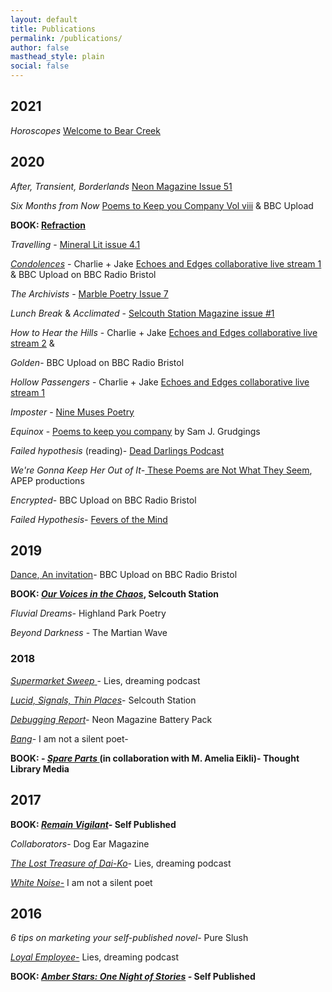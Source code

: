 ```yaml
---
layout: default
title: Publications
permalink: /publications/
author: false
masthead_style: plain
social: false
---
```

## 2021

*Horoscopes* [Welcome to Bear Creek](https://www.welcometobearcreek.com/horoscopes)

## 2020
*After, Transient, Borderlands* [Neon Magazine Issue 51](https://www.neonmagazine.co.uk/neon-literary-magazine-issue-51/)

*Six Months from Now* [Poems to Keep you Company Vol viii](https://www.samjgrudgings.co.uk/poems-to-keep-you-company) & BBC Upload

**BOOK: [Refraction](https://davidralphlewis.bigcartel.com/product/refraction)**

*Travelling* - [Mineral Lit issue 4.1](https://www.minerallitmag.com/travelling.html#/)

<em>[Condolences](/condolences/)</em> - Charlie + Jake [Echoes and Edges collaborative live stream 1](https://www.youtube.com/watch?v=evxJzU0lsBA&t=10s) & BBC Upload on BBC Radio Bristol

*The Archivists* - [Marble Poetry Issue 7](http://marblepoetry.com/product/issue-7/)

*Lunch Break* & *Acclimated* - [Selcouth Station Magazine issue #1](https://www.selcouthstation.com/product-page/selcouth-magazine-1)

*How to Hear the Hills* - Charlie + Jake [Echoes and Edges collaborative live stream 2](https://youtu.be/mgjd5tHJhDE) &

<em>Golden</em>- BBC Upload on BBC Radio Bristol

*Hollow Passengers* - Charlie + Jake [Echoes and Edges collaborative live stream 1](https://youtu.be/vyHRtbjwlFY)

*Imposter* - [Nine Muses Poetry](https://ninemusespoetry.com/2020/05/14/one-poem-by-david-ralph-lewis/)

*Equinox* - [Poems to keep you company](https://www.samjgrudgings.co.uk/poems-to-keep-you-company) by Sam J. Grudgings

*Failed hypothesis* (reading)- [Dead Darlings Podcast](https://soundcloud.com/deaddarlingspod/episode-9-open-mic-special)

<em>We're Gonna Keep Her Out of It-</em><a href="https://www.apeppublications.com/product/these-poems-are-not-what-they-seem/"> These Poems are Not What They Seem</a>, APEP productions

<em>Encrypted</em>- BBC Upload on BBC Radio Bristol

*Failed Hypothesis*- [Fevers of the Mind](https://feversofthemind.wordpress.com/2020/01/20/failed-hypothesis-c-david-ralph-lewis/)

<h2>2019</h2>

<a href="https://davidralphlewis.co.uk/napowrimo-day-27/">Dance</a>,<a href="https://davidralphlewis.co.uk/napowrimo-2019-day-28/"> An invitation</a>- BBC Upload on BBC Radio Bristol

**BOOK: <a href="/ourvoicesinthechaos/"><em>Our Voices in the Chaos</em></a>, Selcouth Station**

<em>Fluvial Dreams-</em> Highland Park Poetry

<em>Beyond Darkness</em> - The Martian Wave

### 2018

<a href="https://poetryasfuck.wordpress.com/2018/08/29/lies-dreaming-16-supermarket-sweep/"><em>Supermarket Sweep</em> </a>- Lies, dreaming podcast

<a href="https://www.selcouthstation.com/single-post/2018/05/14/David-Ralph-Lewis-Three-Blackout-Poems?platform=hootsuite"><em>Lucid, Signals, Thin Places</em></a>- Selcouth Station

<em><a href="https://www.neonbooks.org.uk/portfolio/battery-pack-three/">Debugging Report</a>-</em> Neon Magazine Battery Pack

<a href="https://iamnotasilentpoet.wordpress.com/2018/04/14/bang-by-david-ralph-lewis/"><em>Bang</em></a>- I am not a silent poet-<em>
</em>

**BOOK: - <a href="/spareparts/"><em>Spare Parts</em> </a>(in collaboration with M. Amelia Eikli)- Thought Library Media**

<h2>2017</h2>

**BOOK: <em>[Remain Vigilant](/remainvigilant/)- </em>Self Published**

<em>Collaborators</em>- Dog Ear Magazine

<a href="https://poetryasfuck.wordpress.com/2017/07/31/11-treasure/"><em>The Lost Treasure of Dai-Ko</em></a>- Lies, dreaming podcast<em>
</em>

<a href="https://iamnotasilentpoet.wordpress.com/2017/05/24/white-noise-by-david-ralph-lewis/"><em>White Noise</em>-</a> I am not a silent poet

<h2>2016</h2>

<em>6 tips on marketing your self-published novel</em>- Pure Slush<em>
</em>

<a href="https://poetryasfuck.wordpress.com/2016/11/30/lies-dreaming-7-the-language-of-business/"><em>Loyal Employee</em>-</a> Lies, dreaming podcast

**BOOK: <em>[Amber Stars: One Night of Stories](/amberstars/) - </em>Self Published**
